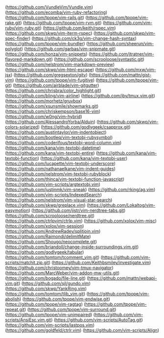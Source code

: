 (https://github.com/VundleVim/Vundle.vim)
(https://github.com/ecomba/vim-ruby-refactoring)
(https://github.com/tpope/vim-rails.git)
(https://github.com/tpope/vim-rake.git)
(https://github.com/tpope/vim-rvm.git)
(https://github.com/vim-ruby/vim-ruby.git)
(https://github.com/keith/rspec.vim)
(https://github.com/skwp/vim-iterm-rspec)
(https://github.com/skwp/vim-spec-finder)
(https://github.com/ck3g/vim-change-hash-syntax)
(https://github.com/tpope/vim-bundler)
(https://github.com/sheerun/vim-polyglot)
(https://github.com/garbas/vim-snipmate.git)
(https://github.com/honza/vim-snippets)
(https://github.com/jtratner/vim-flavored-markdown.git)
(https://github.com/scrooloose/syntastic.git)
(https://github.com/nelstrom/vim-markdown-preview)
(https://github.com/skwp/vim-html-escape)
(https://github.com/mxw/vim-jsx)
(https://github.com/gregsexton/gitv)
(https://github.com/mattn/gist-vim)
(https://github.com/tpope/vim-fugitive)
(https://github.com/tpope/vim-git)
(https://github.com/airblade/vim-gitgutter)
(https://github.com/chrisbra/color_highlight.git)
(https://github.com/bling/vim-airline)
(https://github.com/jby/tmux.vim.git)
(https://github.com/morhetz/gruvbox)
(https://github.com/xsunsmile/showmarks.git)
(https://github.com/chriskempson/base16-vim)
(https://github.com/w0ng/vim-hybrid)
(https://github.com/AlessandroYorba/Alduin)
(https://github.com/skwp/vim-colors-solarized)
(https://github.com/godlygeek/csapprox.git)
(https://github.com/austintaylor/vim-indentobject)
(https://github.com/bootleq/vim-textobj-rubysymbol)
(https://github.com/coderifous/textobj-word-column.vim)
(https://github.com/kana/vim-textobj-datetime)
(https://github.com/kana/vim-textobj-entire)
(https://github.com/kana/vim-textobj-function)
(https://github.com/kana/vim-textobj-user)
(https://github.com/lucapette/vim-textobj-underscore)
(https://github.com/nathanaelkane/vim-indent-guides)
(https://github.com/nelstrom/vim-textobj-rubyblock)
(https://github.com/thinca/vim-textobj-function-javascript)
(https://github.com/vim-scripts/argtextobj.vim)
(https://github.com/justinmk/vim-sneak)
(https://github.com/rking/ag.vim)
(https://github.com/vim-scripts/IndexedSearch)
(https://github.com/nelstrom/vim-visual-star-search)
(https://github.com/skwp/greplace.vim)
(https://github.com/Lokaltog/vim-easymotion)
(https://github.com/jistr/vim-nerdtree-tabs.git)
(https://github.com/scrooloose/nerdtree.git)
(https://github.com/ctrlpvim/ctrlp.vim)
(https://github.com/xolox/vim-misc)
(https://github.com/xolox/vim-session)
(https://github.com/AndrewRadev/splitjoin.vim)
(https://github.com/Raimondi/delimitMate)
(https://github.com/Shougo/neocomplete.git)
(https://github.com/briandoll/change-inside-surroundings.vim.git)
(https://github.com/godlygeek/tabular)
(https://github.com/tomtom/tcomment_vim.git)
(https://github.com/vim-scripts/matchit.zip.git)
(https://github.com/Keithbsmiley/investigate.vim)
(https://github.com/christoomey/vim-tmux-navigator)
(https://github.com/MarcWeber/vim-addon-mw-utils.git)
(https://github.com/bogado/file-line.git)
(https://github.com/mattn/webapi-vim.git)
(https://github.com/sjl/gundo.vim)
(https://github.com/skwp/YankRing.vim)
(https://github.com/tomtom/tlib_vim.git)
(https://github.com/tpope/vim-abolish)
(https://github.com/tpope/vim-endwise.git)
(https://github.com/tpope/vim-ragtag)
(https://github.com/tpope/vim-repeat.git)
(https://github.com/tpope/vim-surround.git)
(https://github.com/tpope/vim-unimpaired)
(https://github.com/vim-scripts/AnsiEsc.vim.git)
(https://github.com/vim-scripts/AutoTag.git)
(https://github.com/vim-scripts/lastpos.vim)
(https://github.com/goldfeld/ctrlr.vim)
(https://github.com/vim-scripts/Align)
